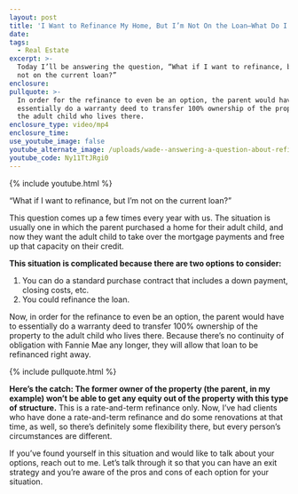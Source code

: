 ```yaml
---
layout: post
title: 'I Want to Refinance My Home, But I’m Not On the Loan—What Do I Do?'
date:
tags:
  - Real Estate
excerpt: >-
  Today I’ll be answering the question, “What if I want to refinance, but I’m
  not on the current loan?”
enclosure:
pullquote: >-
  In order for the refinance to even be an option, the parent would have to
  essentially do a warranty deed to transfer 100% ownership of the property to
  the adult child who lives there.
enclosure_type: video/mp4
enclosure_time:
use_youtube_image: false
youtube_alternate_image: /uploads/wade--answering-a-question-about-refinancing-youtube.jpg
youtube_code: Ny11TtJRgi0
---
```


{% include youtube.html %}

“What if I want to refinance, but I’m not on the current loan?”

This question comes up a few times every year with us. The situation is usually one in which the parent purchased a home for their adult child, and now they want the adult child to take over the mortgage payments and free up that capacity on their credit.

**This situation is complicated because there are two options to consider:**

1. You can do a standard purchase contract that includes a down payment, closing costs, etc.
2. You could refinance the loan.

Now, in order for the refinance to even be an option, the parent would have to essentially do a warranty deed to transfer 100% ownership of the property to the adult child who lives there. Because there’s no continuity of obligation with Fannie Mae any longer, they will allow that loan to be refinanced right away.

{% include pullquote.html %}

**Here’s the catch: The former owner of the property (the parent, in my example) won’t be able to get any equity out of the property with this type of structure.** This is a rate-and-term refinance only. Now, I’ve had clients who have done a rate-and-term refinance and do some renovations at that time, as well, so there’s definitely some flexibility there, but every person’s circumstances are different.

If you’ve found yourself in this situation and would like to talk about your options, reach out to me. Let’s talk through it so that you can have an exit strategy and you’re aware of the pros and cons of each option for your situation.
